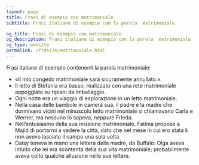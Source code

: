 ```yaml
---
layout: page
title: Frasi di esempio con matrimoniale 
subtitle: Frasi italiane di esempio con la parola  matrimoniale

og_title: Frasi di esempio con matrimoniale 
og_description: Frasi italiane di esempio con la parola  matrimoniale
og_type: website
permalink: /frasi/m/matrimoniale.html
---
```


Frasi italiane di esempio contenenti la parola matrimoniale:


- «Il mio congedo matrimoniale sarà sicuramente annullato.».
- Il letto di Stefania era basso, realizzato con una rete matrimoniale appoggiata su ripiani da imballaggio.
- Ogni notte era un viaggio di esplorazione in un letto matrimoniale.
- Nella casa delle bambole in camera sua, il padre e la madre che dormivano vicini nel minuscolo letto matrimoniale si chiamavano Carla e Werner, ma nessuno lo sapeva, neppure Frieda.
- Nell’entusiasmo della sua missione matrimoniale, Fatima propose a Majid di portarmi a vedere la città, dato che nel mese in cui ero stata lì non avevo lasciato il campo una sola volta.
- Daisy teneva in mano una lettera della madre, da Buffalo: Olga aveva intuito che lei era scontenta della sua vita matrimoniale; probabilmente aveva colto qualche allusione nelle sue lettere.
